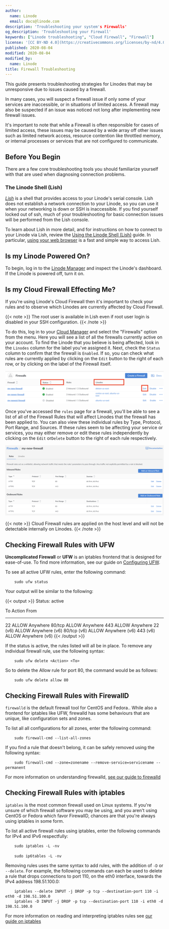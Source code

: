 ```yaml
---
author:
  name: Linode
  email: docs@linode.com
description: 'Troubleshooting your system's Firewalls'
og_description: 'Troubleshooting your Firewall'
keywords: ["Linode troubleshooting", "Cloud Firewall", "Firewall"]
license: '[CC BY-ND 4.0](https://creativecommons.org/licenses/by-nd/4.0)'
published: 2020-08-04
modified: 2020-08-04
modified_by:
  name: Linode
title: Firewall Troubleshooting
---
```


This guide presents troubleshooting strategies for Linodes that may be unresponsive due to issues caused by a firewall.

In many cases, you will suspect a firewall issue if only some of your services are inaccessible, or in situations of limited access. A firewall may also be suspected if an issue was noticed not long after implementing new firewall issues.

It's important to note that while a Firewall is often responsible for cases of limited access, these issues may be caused by a wide array off other issues such as limited network access, resource contention like throttled memory, or internal processes or services that are not configured to communicate.

## Before You Begin

There are a few core troubleshooting tools you should familiarize yourself with that are used when diagnosing connection problems.

### The Linode Shell (Lish)

[*Lish*](/docs/platform/manager/using-the-linode-shell-lish/) is a shell that provides access to your Linode's serial console. Lish does not establish a network connection to your Linode, so you can use it when your networking is down or SSH is inaccessible. If you find yourself locked out of ssh, much of your troubleshooting for basic connection issues will be performed from the Lish console.

To learn about Lish in more detail, and for instructions on how to connect to your Linode via Lish, review the [Using the Linode Shell (Lish)](/docs/platform/manager/using-the-linode-shell-lish/) guide. In particular, [using your web browser](/docs/platform/manager/using-the-linode-shell-lish/#use-a-web-browser) is a fast and simple way to access Lish.

## Is my Linode Powered On?

To begin, log in to the [Linode Manager](https://cloud.linode.com/) and inspect the Linode's dashboard. If the Linode is powered off, turn it on.

## Is my Cloud Firewall Effecting Me?

If you're using Linode's Cloud Firewall then it's important to check your rules and to observe which Linodes are currently affected by Cloud Firewall.

{{< note >}}
The root user is available in Lish even if root user login is disabled in your SSH configuration.
{{< /note >}}

To do this, log in to your [Cloud Manager](https://cloud.linode.com) and select the "Firewalls" option from the menu. Here you will see a list of all the firewalls currently active on your account. To find the Linode that you believe is being affected, look in the `Linodes` column for the label you've assigned it. Next, check the `Status` column to confirm that the firewall is `Enabled`. If so, you can check what rules are currently applied by clicking on the `Edit` button to the right of each row, or by clicking on the label of the Firewall itself.

[![firewallhome](firewallhome.png)](firewallhome.png)

Once you've accessed the `rules` page for a firewall, you'll be able to see a list of all of the Firewall Rules that will affect Linodes that the firewall has been applied to. You can also view these individual rules by Type, Protocol, Port Range, and Sources. If these rules seem to be affecting your service or services, you may either remove or edit these rules independently by clicking on the `Edit` or`Delete` button to the right of each rule respectively.

[![firewalldetails](firewalldetails.png)](firewalldetails.png)

{{< note >}}
Cloud Firewall rules are applied on the host level and will not be detectable internally on Linodes.
{{< /note >}}

## Checking Firewall Rules with UFW

**Uncomplicated Firewall** or **UFW** is an iptables frontend that is designed for ease-of-use. To find more information, see our guide on [Configuring UFW](/docs/security/firewalls/configure-firewall-with-ufw/).

To see all active UFW rules, enter the following command:

        sudo ufw status

Your output will be similar to the following:

{{< output >}}
Status: active

To                         Action      From
--                         ------      ----
22                         ALLOW       Anywhere
80/tcp                     ALLOW       Anywhere
443                        ALLOW       Anywhere
22 (v6)                    ALLOW       Anywhere (v6)
80/tcp (v6)                ALLOW       Anywhere (v6)
443 (v6)                   ALLOW       Anywhere (v6)
{{< /output >}}

If the status is active, the rules listed will all be in place. To remove any individual firewall rule, use the following syntax:

        sudo ufw delete <Action> <To>

So to delete the Allow rule for port 80, the command would be as follows:

        sudo ufw delete allow 80

## Checking Firewall Rules with FirewallD

`firewalld` is the default firewall tool for CentOS and Fedora.. While also a frontend for iptables like UFW, firewalld has some behaviours that are unique, like configuration sets and zones.

To list all all configurations for all zones, enter the following command:

        sudo firewall-cmd --list-all-zones

If you find a rule that doesn't belong, it can be safely removed using the following syntax:

        sudo firewall-cmd --zone=zonename --remove-service=servicename --permanent

For more information on understanding firewalld, [see our guide to firewalld](/docs/security/firewalls/introduction-to-firewalld-on-centos/)


## Checking Firewall Rules with iptables

`iptables` is the most common firewall used on Linux systems. If you're unsure of which firewall software you may be using, and you aren't using CentOS or Fedora which favor FirewallD, chances are that you're always using iptables in some form.

To list all active firewall rules using iptables, enter the following commands for IPv4 and IPv6 respectfully:

        sudo iptables -L -nv

        sudo ip6tables -L -nv

Removing rules uses the same syntax to add rules, with the addition of `-D` or `--delete`. For example, the following commands can each be used to delete a rule that drops connections to port 110, on the eth0 interface, towards the IPv4 address 198.51.100.0:

        iptables --delete INPUT -j DROP -p tcp --destination-port 110 -i eth0 -d 198.51.100.0
        iptables -D INPUT -j DROP -p tcp --destination-port 110 -i eth0 -d 198.51.100.0

For more information on reading and interpreting iptables rules see [our guide on iptables](https://www.linode.com/docs/security/firewalls/control-network-traffic-with-iptables/#basic-iptables-rulesets-for-ipv4-and-ipv6)